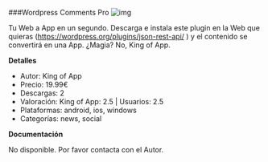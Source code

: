 ###Wordpress Comments Pro
![img](http://resources.kingofapp.com/modules/wpcommentspro/images/wordpress-comments-pro_list.png)

Tu Web a App en un segundo. Descarga e instala este plugin en la Web que quieras (https://wordpress.org/plugins/json-rest-api/ ) y el contenido se convertirá en una App. ¿Magia? No, King of App.

**Detalles**
- Autor: King of App
- Precio: 19.99€
- Descargas: 2
- Valoración: King of App: 2.5 | Usuarios: 2.5
- Plataformas: android, ios, windows
- Categorías: news, social


**Documentación**

No disponible. Por favor contacta con el Autor.